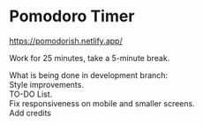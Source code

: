 #  Pomodoro Timer

https://pomodorish.netlify.app/

Work for 25 minutes, take a 5-minute break. <br>

What is being done in development branch: <br>
Style improvements. <br>
TO-DO List. <br>
Fix responsiveness on mobile and smaller screens. <br>
Add credits